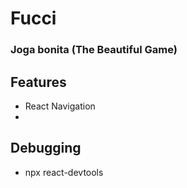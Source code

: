 # Fucci

### Joga bonita (The Beautiful Game)

## Features

- React Navigation
-

## Debugging

- npx react-devtools
